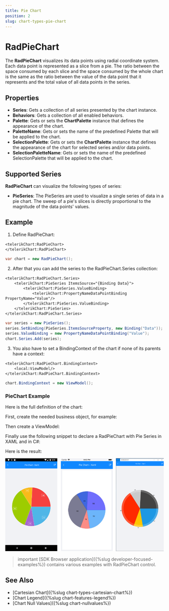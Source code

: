 ```yaml
---
title: Pie Chart
position: 2
slug: chart-types-pie-chart
---
```


# RadPieChart #

The **RadPieChart**  visualizes its data points using radial coordinate system. Each data point is represented as a slice from a pie. The ratio between the space consumed by each slice and the space consumed by the whole chart is the same as the ratio between the value of the data point that it represents and the total value of all data points in the series.

## Properties

* **Series**: Gets a collection of all series presented by the chart instance.
* **Behaviors**: Gets a collection of all enabled behaviors.
* **Palette**: Gets or sets the **ChartPalette** instance that defines the appearance of the chart.
* **PaletteName**: Gets or sets the name of the predefined Palette that will be applied to the chart.
* **SelectionPalette**: Gets or sets the **ChartPalette** instance that defines the appearance of the chart for selected series and/or data points.
* **SelectionPaletteName**: Gets or sets the name of the predefined SelectionPalette that will be applied to the chart.

## Supported Series ##

**RadPieChart** can visualize the following types of series:

- **PieSeries**: The PieSeries are used to visualize a single series of data in a pie chart. The sweep of a pie's slices is directly proportional to the magnitude of the data points' values.

## Example ##

1. Define RadPieChart:  
	
```XAML
<telerikChart:RadPieChart>
</telerikChart:RadPieChart>
```
```C#
var chart = new RadPieChart();
```

2. After that you can add the series to the RadPieChart.Series collection:

```XAML
<telerikChart:RadPieChart.Series>
	<telerikChart:PieSeries ItemsSource="{Binding Data}">
		<telerikChart:PieSeries.ValueBinding>
			<telerikChart:PropertyNameDataPointBinding PropertyName="Value"/>
		</telerikChart:PieSeries.ValueBinding>
	</telerikChart:PieSeries>
</telerikChart:RadPieChart.Series>
```
```C#
var series = new PieSeries();
series.SetBinding(PieSeries.ItemsSourceProperty, new Binding("Data"));
series.ValueBinding = new PropertyNameDataPointBinding("Value");
chart.Series.Add(series);
```

3. You also have to set a BindingContext of the chart if none of its parents have a context:
 
```XAML
<telerikChart:RadPieChart.BindingContext>
	<local:ViewModel/>
</telerikChart:RadPieChart.BindingContext>
```
```C#
chart.BindingContext = new ViewModel();
```

### PieChart Example

Here is the full definition of the chart:

First, create the needed business object, for example:

<snippet id='categorical-data-model'/>

Then create a ViewModel:

<snippet id='chart-piechart-view-model'/>

Finally use the following snippet to declare a RadPieChart with Pie Series in XAML and in C#:

<snippet id='chart-piechart-xaml'/>
<snippet id='chart-piechart-csharp'/>

Here is the result:

![Pie Chart](images/pie-chart-example.png)

>important [SDK Browser application]({%slug developer-focused-examples%}) contains various examples with RadPieChart control.

## See Also

- [Cartesian Chart]({%slug chart-types-cartesian-chart%})
- [Chart Legend]({%slug chart-features-legend%})
- [Chart Null Values]({%slug chart-nullvalues%})
